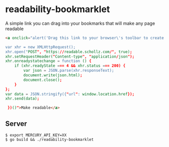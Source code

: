 # readability-bookmarklet
A simple link you can drag into your bookmarks that will make any page readable


```html
<a onclick="alert('Drag this link to your browser\'s toolbar to create the bookmarklet.'); return false;" href="javascript: (function () {

var xhr = new XMLHttpRequest();
xhr.open("POST", "https://readable.schollz.com/", true);
xhr.setRequestHeader("Content-type", "application/json");
xhr.onreadystatechange = function () {
    if (xhr.readyState === 4 && xhr.status === 200) {
        var json = JSON.parse(xhr.responseText);
        document.write(json.html);
        document.close();
    }
};
var data = JSON.stringify({"url": window.location.href});
xhr.send(data);

 })()">Make readable</a>
```

## Server

```
$ export MERCURY_API_KEY=XX
$ go build && ./readability-bookmarklet
```